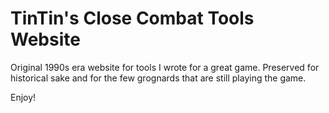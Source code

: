 # TinTin's Close Combat Tools Website

Original 1990s era website for tools I wrote for a great game.  Preserved for historical sake and for the few grognards that are still playing the game.

Enjoy!
